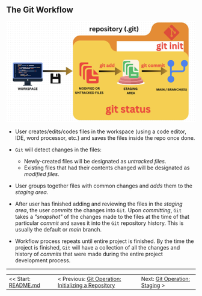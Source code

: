 ## The Git Workflow

<div align="center">
    <img 
        src="../img/gitdiagram.jpg"
        alt="git workflow diagram">
</div>

- User creates/edits/codes files in the workspace (using a code editor, IDE, word processor, etc.) and saves the files inside the repo once done.

- `Git` will detect changes in the files:
  - Newly-created files will be designated as *untracked files*.
  - Existing files that had their contents changed will be designated as *modified files*.

- User groups together files with common changes and *adds* them to the *staging area*.
- After user has finished adding and reviewing the files in the *staging area*, the user *commits* the changes into `Git`. Upon *committing*, `Git` takes a *"snapshot"* of the changes made to the files at the time of that particular *commit* and saves it into the `Git` repository history. This is usually the default or *main* branch.
- Workflow process repeats until entire project is finished. By the time the project is finished, `Git` will have a collection of all the changes and history of *commits* that were made during the entire project development process.

<hr>

<table align="center">
   <tbody>
      <tr>
        <td>
            << Start: <a href="/README.md">README.md</a>
        </td>
        <td>
            < Previous: <a href="/assets/s4/ch13.md">Git Operation: Initializing a Repository</a>
        </td>
        <td>
            Next: <a href="/assets/s4/ch15.md">Git Operation: Staging</a> >
        </td>
      </tr>
   </tbody>
</table>